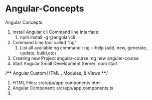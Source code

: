 # Angular-Concepts

Angular Concepts

1. Install Angular cli Command line Interface:
   1. npm install -g @angular/cli
2. Command Line tool called "ng"
   1. List all available ng command : ng --help (add, new, generate, update, build,etc)
3. Creating new Project angular-course: ng new angular-course
4. Start Angular Small Development Server: npm start

/**\*\*** Angular Custom HTML , Modules, & Views **\*\***/

1. HTML Files: src/app/app.components.html
2. Angular Component: src/app/app.components.ts
3.
